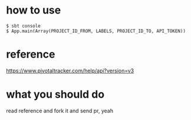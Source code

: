 # how to use
```
$ sbt console
$ App.main(Array(PROJECT_ID_FROM, LABELS, PROJECT_ID_TO, API_TOKEN))
```

# reference
https://www.pivotaltracker.com/help/api?version=v3

# what you should do
read reference and fork it and send pr, yeah
